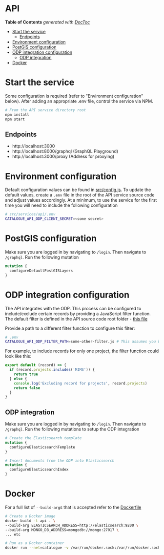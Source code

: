 # API

<!-- START doctoc generated TOC please keep comment here to allow auto update -->
<!-- DON'T EDIT THIS SECTION, INSTEAD RE-RUN doctoc TO UPDATE -->
**Table of Contents**  *generated with [DocToc](https://github.com/thlorenz/doctoc)*

- [Start the service](#start-the-service)
  - [Endpoints](#endpoints)
- [Environment configuration](#environment-configuration)
- [PostGIS configuration](#postgis-configuration)
- [ODP integration configuration](#odp-integration-configuration)
  - [ODP integration](#odp-integration)
- [Docker](#docker)

<!-- END doctoc generated TOC please keep comment here to allow auto update -->

# Start the service
Some configuration is required (refer to "Environment configuration" below). After adding an appropriate .env file, control the service via NPM.

```sh
# From the API service directory root
npm install
npm start
```

## Endpoints
- http://localhost:3000
- http://localhost:8000/graphql (GraphQL Playground)
- http://localhost:3000/proxy (Address for proxying)

# Environment configuration
Default configuration values can be found in [src/config.js](src/config.js). To update the default values, create a `.env` file in the root of the API service source code and adjust values accordingly. At a minimum, to use the service for the first time you will need to include the following configuration

```sh
# src/services/api/.env
CATALOGUE_API_ODP_CLIENT_SECRET=<some secret>
```

# PostGIS configuration
Make sure you are logged in by navigating to `/login`. Then navigate to `/graphql`. Run the following mutation

```graphql
mutation {
  configureDefaultPostGISLayers
}
```

# ODP integration configuration
The API integrates with the ODP. This process can be configured to include/exclude certain records by providing a JavaScript filter function. The default filter is defined in the API source code root folder - [this file](odp-default-filter.js)

Provide a path to a different filter function to configure this filter:

```sh
# .env
CATALOGUE_API_ODP_FILTER_PATH=some-other-filter.js # This assumes you have copied the file to the root of the API source code (src/services/api)
```

For example, to include records for only one project, the filter function could look like this:

```js
export default (record) => {
  if (record.projects.includes('MIMS')) {
    return true
  } else {
    console.log('Excluding record for projects', record.projects)
    return false
  }
}
```

## ODP integration
Make sure you are logged in by navigating to `/login`. Then navigate to `/graphql`. Run the following mutations to setup the ODP integration

```graphql
# Create the Elasticsearch template
mutation {
  configureElasticsearchTemplate
}

# Insert documents from the ODP into Elasticsearch
mutation {
  configureElasticsearchIndex
}
```

# Docker
For a full list of `--build-arg`s that is accepted refer to the [Dockerfile](Dockerfile)

```sh
# Create a Docker image
docker build -t api . \
--build-arg ELASTICSEARCH_ADDRESS=http://elasticsearch:9200 \
--build-arg MONGO_DB_ADDRESS=mongodb://mongo:27017 \
... etc

# Run as a Docker container
docker run --net=catalogue -v /var/run/docker.sock:/var/run/docker.sock -p 3000:3000 -d api
```


